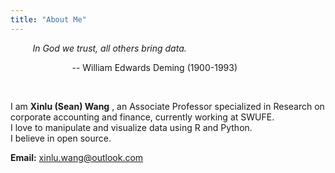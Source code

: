 ```yaml
---
title: "About Me"
---
```


&nbsp;&nbsp;&nbsp;&nbsp;&nbsp;&nbsp;&nbsp;&nbsp; 
*In God we trust, all others bring data.*

&nbsp;&nbsp;&nbsp;&nbsp;&nbsp;&nbsp;&nbsp;&nbsp;&nbsp;&nbsp;&nbsp;&nbsp;&nbsp;&nbsp;&nbsp;&nbsp;&nbsp;&nbsp;&nbsp;&nbsp;&nbsp;&nbsp;&nbsp;&nbsp;
-- William Edwards Deming (1900-1993)

<br>

I am **Xinlu (Sean) Wang** , an Associate Professor specialized in Research on corporate accounting and finance, currently working at SWUFE.              
I love to manipulate and visualize data using R and Python.      
I believe in open source.       

**Email:** xinlu.wang@outlook.com



 
